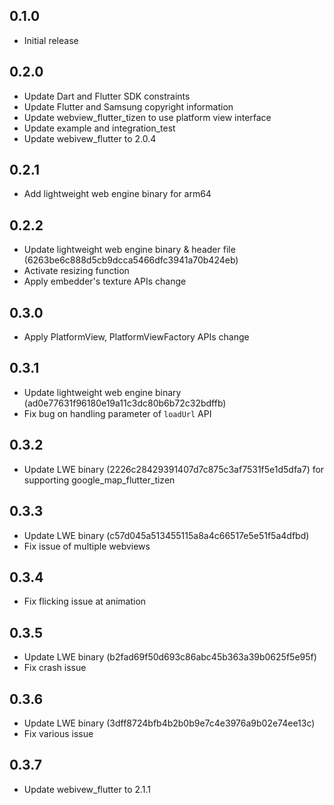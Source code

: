 ## 0.1.0

* Initial release

## 0.2.0
* Update Dart and Flutter SDK constraints
* Update Flutter and Samsung copyright information
* Update webview_flutter_tizen to use platform view interface
* Update example and integration_test
* Update webivew_flutter to 2.0.4

## 0.2.1
* Add lightweight web engine binary for arm64

## 0.2.2
* Update lightweight web engine binary & header file (6263be6c888d5cb9dcca5466dfc3941a70b424eb)
* Activate resizing function
* Apply embedder's texture APIs change

## 0.3.0
* Apply PlatformView, PlatformViewFactory APIs change

## 0.3.1
* Update lightweight web engine binary (ad0e77631f96180e19a11c3dc80b6b72c32bdffb)
* Fix bug on handling parameter of `loadUrl` API

## 0.3.2
* Update LWE binary (2226c28429391407d7c875c3af7531f5e1d5dfa7) for supporting google_map_flutter_tizen

## 0.3.3
* Update LWE binary (c57d045a513455115a8a4c66517e5e51f5a4dfbd)
* Fix issue of multiple webviews

## 0.3.4
* Fix flicking issue at animation

## 0.3.5
* Update LWE binary (b2fad69f50d693c86abc45b363a39b0625f5e95f)
* Fix crash issue

## 0.3.6
* Update LWE binary (3dff8724bfb4b2b0b9e7c4e3976a9b02e74ee13c)
* Fix various issue

## 0.3.7
* Update webivew_flutter to 2.1.1